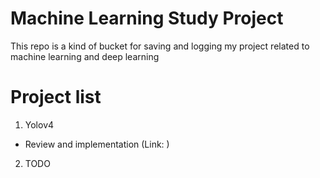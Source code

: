 # Machine Learning Study Project
This repo is a kind of bucket for saving and logging my project related to machine learning and deep learning

# Project list

1. Yolov4
 - Review and implementation (Link: )
 
2. TODO

